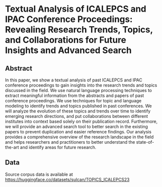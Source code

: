 # Textual Analysis of ICALEPCS and IPAC Conference Proceedings: Revealing Research Trends, Topics, and Collaborations for Future Insights and Advanced Search
## Abstract
In this paper, we show a textual analysis of past ICALEPCS and IPAC conference proceedings to gain insights into the research trends and topics discussed in the field. We use natural language processing techniques to extract meaningful information from the abstracts and papers of past conference proceedings. We use techniques for topic and language modeling to identify trends and topics published in past conferences. We will analyze the evolution of these topics and trends over time to identify emerging research directions, and put collaborations between different institutes into context based solely on their publication record. Furthermore, we will provide an advanced search tool to better search in the existing papers to prevent duplication and easier reference findings. Our analysis provides a comprehensive overview of the research landscape in the field and helps researchers and practitioners to better understand the state-of-the-art and identify areas for future research. 

## Data
Source corpus data is available at https://huggingface.co/datasets/sulcan/TOPICS_ICALEPCS23
